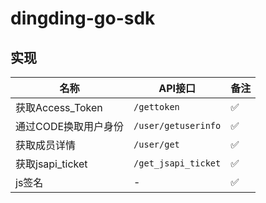 # dingding-go-sdk


## 实现


名称 | API接口 | 备注
--- | --- | ---
获取Access_Token | `/gettoken` | :white_check_mark:
通过CODE换取用户身份 | `/user/getuserinfo` | :white_check_mark:
获取成员详情 | `/user/get` | :white_check_mark:
获取jsapi_ticket | `/get_jsapi_ticket` | :white_check_mark:
js签名 | - | :white_check_mark:

